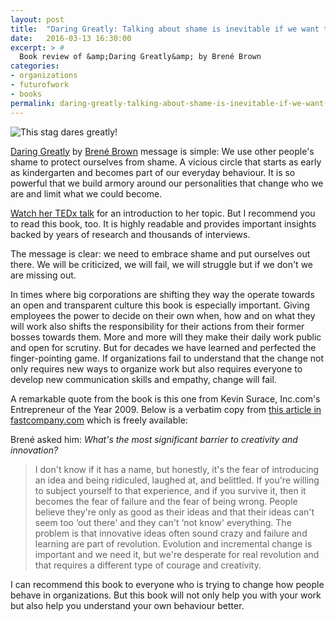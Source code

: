 ```yaml
---
layout: post
title:  "Daring Greatly: Talking about shame is inevitable if we want to change"
date:   2016-03-13 16:30:00
excerpt: > # 
  Book review of &amp;Daring Greatly&amp; by Brené Brown 
categories:
- organizations
- futurofwork
- books
permalink: daring-greatly-talking-about-shame-is-inevitable-if-we-want-to-change
---
```


![This stag dares greatly!](https://c2.staticflickr.com/2/1657/24452049152_37be3821a8_o.jpg)

[Daring Greatly](http://amzn.to/22dttpm) by [Brené Brown](https://twitter.com/brenebrown) 
message is simple: We use other people's shame to protect ourselves from 
shame. A vicious circle that starts as early as kindergarten and becomes 
part of our everyday behaviour. It is so powerful that we build armory 
around our personalities that change who we are and limit what we could 
become.
 
[Watch her TEDx talk](https://www.youtube.com/watch?v=iCvmsMzlF7o) for
an introduction to her topic. But I recommend you to read this book, 
too. It is highly readable and provides important insights backed by
years of research and thousands of interviews. 

The message is clear: we need to embrace shame and put ourselves out 
there. We will be criticized, we will fail, we will struggle but if we
don't we are missing out. 

In times where big corporations are shifting they way the operate 
towards an open and transparent culture this book is especially 
important. Giving employees the power to decide on their own when, how
and on what they will work also shifts the responsibility for their 
actions from their former bosses towards them. More and more will they
make their daily work public and open for scrutiny. But for decades
we have learned and perfected the finger-pointing game. If organizations
fail to understand that the change not only requires new ways to 
organize work but also requires everyone to develop new communication
skills and empathy, change will fail.

A remarkable quote from the book is this one from Kevin Surace, Inc.com's
Entrepreneur of the Year 2009. Below is a verbatim copy from 
[this article in fastcompany.com](http://www.fastcompany.com/3001239/3-ways-kill-your-companys-idea-stifling-shame-culture)
which is freely available:

Brené asked him: *What's the most significant barrier to creativity and 
innovation?*

> I don't know if it has a name, but honestly, it's the fear of 
> introducing an idea and being ridiculed, laughed at, and belittled. 
> If you're willing to subject yourself to that experience, and if you 
> survive it, then it becomes the fear of failure and the fear of being 
> wrong. People believe they're only as good as their ideas and that 
> their ideas can't seem too ‘out there' and they can't ‘not know' 
> everything. The problem is that innovative ideas often sound crazy and 
> failure and learning are part of revolution. Evolution and incremental 
> change is important and we need it, but we're desperate for real 
> revolution and that requires a different type of courage and 
> creativity.

I can recommend this book to everyone who is trying to change how people 
behave in organizations. But this book will not only help you with your 
work but also help you understand your own behaviour better.

